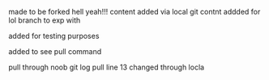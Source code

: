made to be forked hell yeah!!!
content added via local git
contnt addded for lol branch to exp with 


added for testing purposes


added to see pull command

pull through noob
git log pull
line 13 changed through locla
